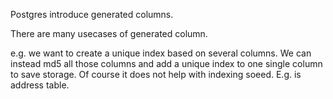 Postgres introduce generated columns.

There are many usecases of generated column. 

e.g. we want to create a unique index based on several columns. We can instead md5 all those columns and add a unique index to one single column to save storage. Of course it does not help with indexing soeed. E.g. is address table.
